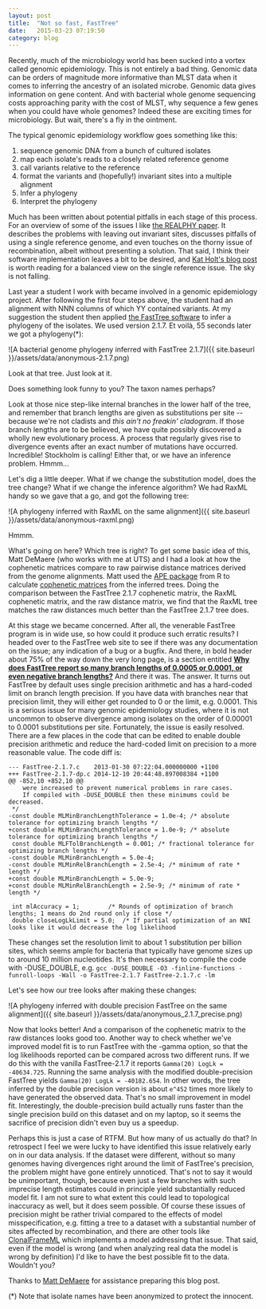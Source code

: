 ```yaml
---
layout: post
title:  "Not so fast, FastTree"
date:   2015-03-23 07:19:50
category: blog
---
```


Recently, much of the microbiology world has been sucked into a vortex called genomic epidemiology.
This is not entirely a bad thing. Genomic data can be orders of magnitude more informative than MLST data when it comes to inferring the ancestry of an isolated microbe. Genomic data gives information on gene content. And with bacterial whole genome sequencing costs approaching parity with the cost of MLST, why sequence a few genes when you could have whole genomes? Indeed these are exciting times for microbiology. But wait, there's a fly in the ointment.

The typical genomic epidemiology workflow goes something like this:

1. sequence genomic DNA from a bunch of cultured isolates
2. map each isolate's reads to a closely related reference genome
3. call variants relative to the reference
4. format the variants and (hopefully!) invariant sites into a multiple alignment
5. Infer a phylogeny
6. Interpret the phylogeny

Much has been written about potential pitfalls in each stage of this process.
For an overview of some of the issues I like [the REALPHY paper](http://www.ncbi.nlm.nih.gov/pubmed/24600054).
It describes the problems with leaving out invariant sites, discusses pitfalls of using a single reference genome, and even touches on the thorny issue of recombination, albeit without presenting a solution. That said, I think their software implementation leaves a bit to be desired, and [Kat Holt's blog post](https://bacpathgenomics.wordpress.com/2014/03/25/are-we-doing-fakephy-realphy-paper-in-mbe-and-the-inaccuracy-of-phylogenies-based-on-whole-genome-snps-identified-by-mapping-to-a-reference/) is worth reading for a balanced view on the single reference issue. The sky is not falling.


Last year a student I work with became involved in a genomic epidemiology project.
After following the first four steps above, the student had an alignment with NNN columns of which YY contained variants.
At my suggestion the student then applied [the FastTree software](http://microbesonline.org/fasttree/) to infer a phylogeny of the isolates.
We used version 2.1.7. Et voilà, 55 seconds later we got a phylogeny(*):

![A bacterial genome phylogeny inferred with FastTree 2.1.7]({{ site.baseurl }}/assets/data/anonymous-2.1.7.png)

Look at that tree. Just look at it.

Does something look funny to you? The taxon names perhaps?

Look at those nice step-like internal branches in the lower half of the tree, and remember that branch lengths are given as substitutions per site -- because we're not cladists and *this ain't no freakin' cladogram*.
If those branch lengths are to be believed, we have quite possibly discovered a wholly new evolutionary process. A process that regularly gives rise to divergence events after an exact number of mutations have occurred. Incredible! Stockholm is calling! Either that, or we have an inference problem. Hmmm...

Let's dig a little deeper. What if we change the substitution model, does the tree change? What if we change the inference algorithm? We had RaxML handy so we gave that a go, and got the following tree:

![A phylogeny inferred with RaxML on the same alignment]({{ site.baseurl }}/assets/data/anonymous-raxml.png)

Hmmm. 

What's going on here? Which tree is right? To get some basic idea of this, Matt DeMaere (who works with me at UTS) and I had a look at how the cophenetic matrices compare to raw pairwise distance matrices derived from the genome alignments. Matt used the [APE package](http://cran.r-project.org/web/packages/ape/index.html) from R to calculate [cophenetic matrices](http://svitsrv25.epfl.ch/R-doc/library/ape/html/cophenetic.phylo.html) from the inferred trees. Doing the comparison between the FastTree 2.1.7 cophenetic matrix, the RaxML cophenetic matrix, and the raw distance matrix, we find that the RaxML tree matches the raw distances much better than the FastTree 2.1.7 tree does.

At this stage we became concerned. After all, the venerable FastTree program is in wide use, so how could it produce such erratic results? I headed over to the FastTree web site to see if there was any documentation on the issue; any indication of a bug or a bugfix. And there, in bold header about 75% of the way down the very long page, is a section entitled [**Why does FastTree report so many branch lengths of 0.0005 or 0.0001, or even negative branch lengths?**](http://microbesonline.org/fasttree/#BranchLen)
And there it was. The answer. It turns out FastTree by default uses single precision arithmetic and has a hard-coded limit on branch length precision. If you have data with branches near that precision limit, they will either get rounded to 0 or the limit, e.g. 0.0001. This is a serious issue for many genomic epidemiology studies, where it is not uncommon to observe divergence among isolates on the order of 0.00001 to 0.0001 substitutions per site. Fortunately, the issue is easily resolved. There are a few places in the code that can be edited to enable double precision arithmetic and reduce the hard-coded limit on precision to a more reasonable value. The code diff is:

	--- FastTree-2.1.7.c	2013-01-30 07:22:04.000000000 +1100
	+++ FastTree-2.1.7-dp.c	2014-12-10 20:44:48.897008384 +1100
	@@ -852,10 +852,10 @@
	    were increased to prevent numerical problems in rare cases.
	    If compiled with -DUSE_DOUBLE then these minimums could be decreased.
	 */
	-const double MLMinBranchLengthTolerance = 1.0e-4; /* absolute tolerance for optimizing branch lengths */
	+const double MLMinBranchLengthTolerance = 1.0e-9; /* absolute tolerance for optimizing branch lengths */
	 const double MLFTolBranchLength = 0.001; /* fractional tolerance for optimizing branch lengths */
	-const double MLMinBranchLength = 5.0e-4;
	-const double MLMinRelBranchLength = 2.5e-4; /* minimum of rate * length */
	+const double MLMinBranchLength = 5.0e-9;
	+const double MLMinRelBranchLength = 2.5e-9; /* minimum of rate * length */
	 
	 int mlAccuracy = 1;		/* Rounds of optimization of branch lengths; 1 means do 2nd round only if close */
	 double closeLogLkLimit = 5.0;	/* If partial optimization of an NNI looks like it would decrease the log likelihood

These changes set the resolution limit to about 1 substitution per billion sites, which seems ample for bacteria that typically have genome sizes up to around 10 million nucleotides. It's then necessary to compile the code with -DUSE_DOUBLE, e.g. `gcc -DUSE_DOUBLE -O3 -finline-functions -funroll-loops -Wall -o FastTree-2.1.7 FastTree-2.1.7.c -lm`

Let's see how our tree looks after making these changes:

![A phylogeny inferred with double precision FastTree on the same alignment]({{ site.baseurl }}/assets/data/anonymous_2.1.7_precise.png)

Now that looks better! And a comparison of the cophenetic matrix to the raw distances looks good too.
Another way to check whether we've improved model fit is to run FastTree with the -gamma option, so that the log likelihoods reported can be compared across two different runs. If we do this with the vanilla FastTree-2.1.7 it reports `Gamma(20) LogLk = -40634.725`. Running the same analysis with the modified double-precision FastTree yields `Gamma(20) LogLk = -40182.654`. In other words, the tree inferred by the double precision version is about `e^452` times more likely to have generated the observed data. That's no small improvement in model fit. Interestingly, the double-precision build actually runs faster than the single precision build on this dataset and on my laptop, so it seems the sacrifice of precision didn't even buy us a speedup.

Perhaps this is just a case of RTFM. But how many of us actually do that? In retrospect I feel we were lucky to have identified this issue relatively early on in our data analysis. If the dataset were different, without so many genomes having divergences right around the limit of FastTree's precision, the problem might have gone entirely unnoticed. That's not to say it would be unimportant, though, because even just a few branches with such imprecise length estimates could in principle yield substantially reduced model fit. I am not sure to what extent this could lead to topological inaccuracy as well, but it does seem possible. Of course these issues of precision might be rather trivial compared to the effects of model misspecification, e.g. fitting a tree to a dataset with a substantial number of sites affected by recombination, and there are other tools like [ClonalFrameML](http://journals.plos.org/ploscompbiol/article?id=10.1371/journal.pcbi.1004041) which implements a model addressing that issue. That said, even if the model is wrong (and when analyzing real data the model is wrong by definition) I'd like to have the best possible fit to the data. Wouldn't you?

Thanks to [Matt DeMaere](https://scholar.google.com.au/citations?user=hQTEUsIAAAAJ&hl=en&oi=ao) for assistance preparing this blog post.

(*) Note that isolate names have been anonymized to protect the innocent.

